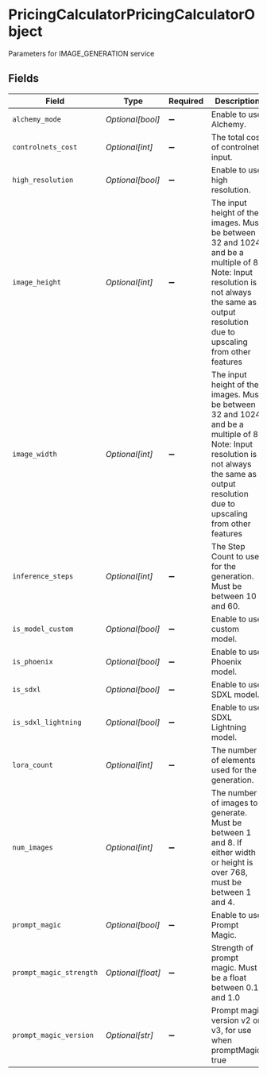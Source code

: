 # PricingCalculatorPricingCalculatorObject

Parameters for IMAGE_GENERATION service


## Fields

| Field                                                                                                                                                                                       | Type                                                                                                                                                                                        | Required                                                                                                                                                                                    | Description                                                                                                                                                                                 |
| ------------------------------------------------------------------------------------------------------------------------------------------------------------------------------------------- | ------------------------------------------------------------------------------------------------------------------------------------------------------------------------------------------- | ------------------------------------------------------------------------------------------------------------------------------------------------------------------------------------------- | ------------------------------------------------------------------------------------------------------------------------------------------------------------------------------------------- |
| `alchemy_mode`                                                                                                                                                                              | *Optional[bool]*                                                                                                                                                                            | :heavy_minus_sign:                                                                                                                                                                          | Enable to use Alchemy.                                                                                                                                                                      |
| `controlnets_cost`                                                                                                                                                                          | *Optional[int]*                                                                                                                                                                             | :heavy_minus_sign:                                                                                                                                                                          | The total cost of controlnets input.                                                                                                                                                        |
| `high_resolution`                                                                                                                                                                           | *Optional[bool]*                                                                                                                                                                            | :heavy_minus_sign:                                                                                                                                                                          | Enable to use high resolution.                                                                                                                                                              |
| `image_height`                                                                                                                                                                              | *Optional[int]*                                                                                                                                                                             | :heavy_minus_sign:                                                                                                                                                                          | The input height of the images. Must be between 32 and 1024 and be a multiple of 8. Note: Input resolution is not always the same as output resolution due to upscaling from other features |
| `image_width`                                                                                                                                                                               | *Optional[int]*                                                                                                                                                                             | :heavy_minus_sign:                                                                                                                                                                          | The input height of the images. Must be between 32 and 1024 and be a multiple of 8. Note: Input resolution is not always the same as output resolution due to upscaling from other features |
| `inference_steps`                                                                                                                                                                           | *Optional[int]*                                                                                                                                                                             | :heavy_minus_sign:                                                                                                                                                                          | The Step Count to use for the generation. Must be between 10 and 60.                                                                                                                        |
| `is_model_custom`                                                                                                                                                                           | *Optional[bool]*                                                                                                                                                                            | :heavy_minus_sign:                                                                                                                                                                          | Enable to use custom model.                                                                                                                                                                 |
| `is_phoenix`                                                                                                                                                                                | *Optional[bool]*                                                                                                                                                                            | :heavy_minus_sign:                                                                                                                                                                          | Enable to use Phoenix model.                                                                                                                                                                |
| `is_sdxl`                                                                                                                                                                                   | *Optional[bool]*                                                                                                                                                                            | :heavy_minus_sign:                                                                                                                                                                          | Enable to use SDXL model.                                                                                                                                                                   |
| `is_sdxl_lightning`                                                                                                                                                                         | *Optional[bool]*                                                                                                                                                                            | :heavy_minus_sign:                                                                                                                                                                          | Enable to use SDXL Lightning model.                                                                                                                                                         |
| `lora_count`                                                                                                                                                                                | *Optional[int]*                                                                                                                                                                             | :heavy_minus_sign:                                                                                                                                                                          | The number of elements used for the generation.                                                                                                                                             |
| `num_images`                                                                                                                                                                                | *Optional[int]*                                                                                                                                                                             | :heavy_minus_sign:                                                                                                                                                                          | The number of images to generate. Must be between 1 and 8. If either width or height is over 768, must be between 1 and 4.                                                                  |
| `prompt_magic`                                                                                                                                                                              | *Optional[bool]*                                                                                                                                                                            | :heavy_minus_sign:                                                                                                                                                                          | Enable to use Prompt Magic.                                                                                                                                                                 |
| `prompt_magic_strength`                                                                                                                                                                     | *Optional[float]*                                                                                                                                                                           | :heavy_minus_sign:                                                                                                                                                                          | Strength of prompt magic. Must be a float between 0.1 and 1.0                                                                                                                               |
| `prompt_magic_version`                                                                                                                                                                      | *Optional[str]*                                                                                                                                                                             | :heavy_minus_sign:                                                                                                                                                                          | Prompt magic version v2 or v3, for use when promptMagic: true                                                                                                                               |